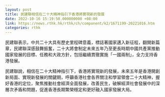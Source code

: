 ```yaml
---
layout: post
title: 民建聯相信在二十大精神指引下香港將實現新的發展
date: 2022-10-16 15:19:50.000000000 +08:00
link: https://news.rthk.hk/rthk/ch/component/k2/1671199-20221016.htm
categories: rthk
---
```


民建聯表示，中共二十大具有歷史里程碑意義，標誌著國家邁入新征程，翻開新篇章，民建聯深感鼓舞振奮，二十大將會制定未來五年乃至更長時期中國共產黨推動國家發展的目標、任務和大政方針，包括繼續貫徹實施「一國兩制」，全力支持香港發展。

民建聯說，相信在二十大精神指引下，香港將實現新的發展，未來五年是香港開創新局面、實現新發展的關鍵期，呼籲香港社會各界關注和學習領會二十大精神，握好香港的定位，聚焦推動社會經濟全面發展，改善民生，破解經濟社會發展中的深層次矛盾和問題，促進香港長期繁榮穩定和更好融入國家發展大局。

